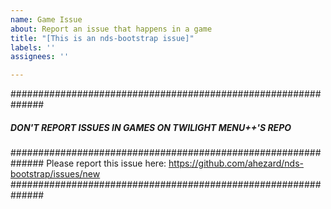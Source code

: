 ```yaml
---
name: Game Issue
about: Report an issue that happens in a game
title: "[This is an nds-bootstrap issue]"
labels: ''
assignees: ''

---
```


##############################################################
#####  DON'T REPORT ISSUES IN GAMES ON TWILIGHT MENU++'S  REPO  #####
##############################################################
Please report this issue here: https://github.com/ahezard/nds-bootstrap/issues/new
##############################################################
